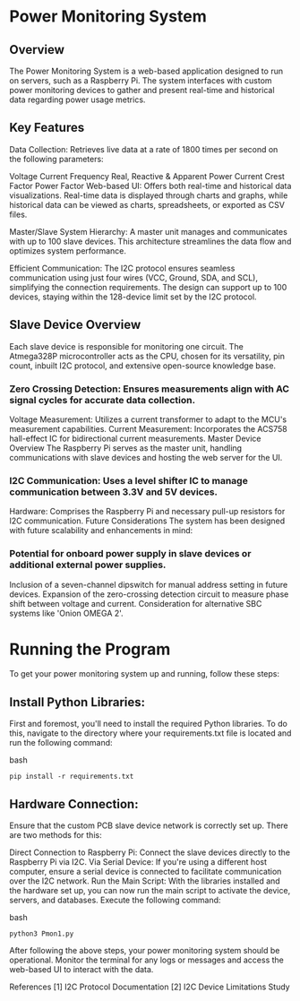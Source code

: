 # Power Monitoring System



## Overview 
The Power Monitoring System is a web-based application designed to run on servers, such as a Raspberry Pi. The system interfaces with custom power monitoring devices to gather and present real-time and historical data regarding power usage metrics.

## Key Features
Data Collection: Retrieves live data at a rate of 1800 times per second on the following parameters:

Voltage
Current
Frequency
Real, Reactive & Apparent Power
Current Crest Factor
Power Factor
Web-based UI: Offers both real-time and historical data visualizations. Real-time data is displayed through charts and graphs, while historical data can be viewed as charts, spreadsheets, or exported as CSV files.

Master/Slave System Hierarchy: A master unit manages and communicates with up to 100 slave devices. This architecture streamlines the data flow and optimizes system performance.

Efficient Communication: The I2C protocol ensures seamless communication using just four wires (VCC, Ground, SDA, and SCL), simplifying the connection requirements. The design can support up to 100 devices, staying within the 128-device limit set by the I2C protocol.

## Slave Device Overview
Each slave device is responsible for monitoring one circuit. The Atmega328P microcontroller acts as the CPU, chosen for its versatility, pin count, inbuilt I2C protocol, and extensive open-source knowledge base.

### Zero Crossing Detection: Ensures measurements align with AC signal cycles for accurate data collection.
Voltage Measurement: Utilizes a current transformer to adapt to the MCU's measurement capabilities.
Current Measurement: Incorporates the ACS758 hall-effect IC for bidirectional current measurements.
Master Device Overview
The Raspberry Pi serves as the master unit, handling communications with slave devices and hosting the web server for the UI.

### I2C Communication: Uses a level shifter IC to manage communication between 3.3V and 5V devices.
Hardware: Comprises the Raspberry Pi and necessary pull-up resistors for I2C communication.
Future Considerations
The system has been designed with future scalability and enhancements in mind:

### Potential for onboard power supply in slave devices or additional external power supplies.
Inclusion of a seven-channel dipswitch for manual address setting in future devices.
Expansion of the zero-crossing detection circuit to measure phase shift between voltage and current.
Consideration for alternative SBC systems like 'Onion OMEGA 2'.

# Running the Program
To get your power monitoring system up and running, follow these steps:

## Install Python Libraries:
First and foremost, you'll need to install the required Python libraries. To do this, navigate to the directory where your requirements.txt file is located and run the following command:

bash
```
pip install -r requirements.txt
```

## Hardware Connection:
Ensure that the custom PCB slave device network is correctly set up. There are two methods for this:

Direct Connection to Raspberry Pi: Connect the slave devices directly to the Raspberry Pi via I2C.
Via Serial Device: If you're using a different host computer, ensure a serial device is connected to facilitate communication over the I2C network.
Run the Main Script:
With the libraries installed and the hardware set up, you can now run the main script to activate the device, servers, and databases. Execute the following command:

bash
```
python3 Pmon1.py
```
After following the above steps, your power monitoring system should be operational. Monitor the terminal for any logs or messages and access the web-based UI to interact with the data.




References
[1] I2C Protocol Documentation
[2] I2C Device Limitations Study

